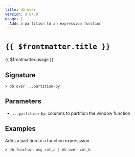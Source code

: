 ```yaml
---
title: db over
version: 0.64.0
usage: |
  Adds a partition to an expression function
---
```


# <code>{{ $frontmatter.title }}</code>

<div style='white-space: pre-wrap;'>{{ $frontmatter.usage }}</div>

## Signature

```> db over ...partition-by```

## Parameters

 -  `...partition-by`: columns to partition the window function

## Examples

Adds a partition to a function expresssion
```shell
> db function avg col_a | db over col_b
```
